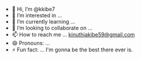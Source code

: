 - 👋 Hi, I’m @kkibe7
- 👀 I’m interested in ...
- 🌱 I’m currently learning ...
- 💞️ I’m looking to collaborate on ...
- 📫 How to reach me ... kinuthiakibe59@gmail.com
- 😄 Pronouns: ...
- ⚡ Fun fact: ... I'm gonna be the best there ever is. 

<!---
kkibe7/kkibe7 is a ✨ special ✨ repository because its `README.md` (this file) appears on your GitHub profile.
You can click the Preview link to take a look at your changes.
--->
